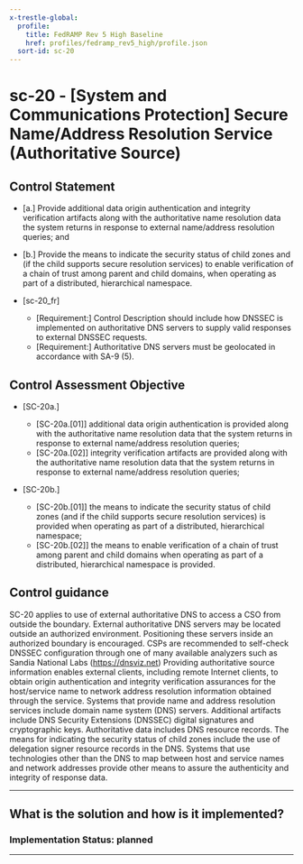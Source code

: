 ```yaml
---
x-trestle-global:
  profile:
    title: FedRAMP Rev 5 High Baseline
    href: profiles/fedramp_rev5_high/profile.json
  sort-id: sc-20
---
```


# sc-20 - \[System and Communications Protection\] Secure Name/Address Resolution Service (Authoritative Source)

## Control Statement

- \[a.\] Provide additional data origin authentication and integrity verification artifacts along with the authoritative name resolution data the system returns in response to external name/address resolution queries; and

- \[b.\] Provide the means to indicate the security status of child zones and (if the child supports secure resolution services) to enable verification of a chain of trust among parent and child domains, when operating as part of a distributed, hierarchical namespace.

- \[sc-20_fr\]

  - \[Requirement:\] Control Description should include how DNSSEC is implemented on authoritative DNS servers to supply valid responses to external DNSSEC requests.
  - \[Requirement:\] Authoritative DNS servers must be geolocated in accordance with SA-9 (5).

## Control Assessment Objective

- \[SC-20a.\]

  - \[SC-20a.[01]\] additional data origin authentication is provided along with the authoritative name resolution data that the system returns in response to external name/address resolution queries;
  - \[SC-20a.[02]\] integrity verification artifacts are provided along with the authoritative name resolution data that the system returns in response to external name/address resolution queries;

- \[SC-20b.\]

  - \[SC-20b.[01]\] the means to indicate the security status of child zones (and if the child supports secure resolution services) is provided when operating as part of a distributed, hierarchical namespace;
  - \[SC-20b.[02]\] the means to enable verification of a chain of trust among parent and child domains when operating as part of a distributed, hierarchical namespace is provided.

## Control guidance

SC-20 applies to use of external authoritative DNS to access a CSO from outside the boundary.
External authoritative DNS servers may be located outside an authorized environment. Positioning these servers inside an authorized boundary is encouraged.
CSPs are recommended to self-check DNSSEC configuration through one of many available analyzers such as Sandia National Labs (https://dnsviz.net)
Providing authoritative source information enables external clients, including remote Internet clients, to obtain origin authentication and integrity verification assurances for the host/service name to network address resolution information obtained through the service. Systems that provide name and address resolution services include domain name system (DNS) servers. Additional artifacts include DNS Security Extensions (DNSSEC) digital signatures and cryptographic keys. Authoritative data includes DNS resource records. The means for indicating the security status of child zones include the use of delegation signer resource records in the DNS. Systems that use technologies other than the DNS to map between host and service names and network addresses provide other means to assure the authenticity and integrity of response data.

______________________________________________________________________

## What is the solution and how is it implemented?

<!-- For implementation status enter one of: implemented, partial, planned, alternative, not-applicable -->

<!-- Note that the list of rules under ### Rules: is read-only and changes will not be captured after assembly to JSON -->

<!-- Add control implementation description here for control: sc-20 -->

### Implementation Status: planned

______________________________________________________________________
